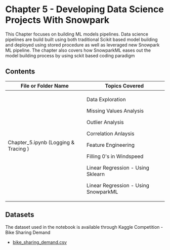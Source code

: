 # Chapter 5 - Developing Data Science Projects With Snowpark

This Chapter focuses on building ML models pipelines. Data science pipelines are build built using both traditional Scikit based model building and deployed using stored procedure as well as leveraged new Snowpark ML pipeline. The chapter also covers how SnowparkML eases out the model building process by using sckit based coding paradigm

## Contents

| File or Folder Name         |  Topics Covered                   |
| ----------------------------|  -------------------------------- |
| Chapter_5.ipynb (Logging & Tracing )|  <p> Data Exploration </p> <p> Missing Values Analysis </p>  <p> Outlier Analysis </p>  <p> Correlation Anlaysis </p> <p> Feature Engineering </p> <p> Filling 0's in Windspeed </p> <p> Linear Regression - Using Sklearn </p> <p> Linear Regression - Using SnowparkML </p>|

## Datasets

The dataset used in the notebook is available through Kaggle Competition -  Bike Sharing Demand 

* [bike_sharing_demand.csv](../datasets/bike_sharing_demand.csv)



